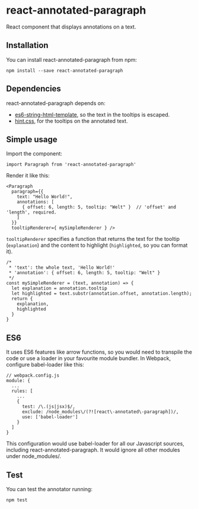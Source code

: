 # react-annotated-paragraph
React component that displays annotations on a text.

## Installation
You can install react-annotated-paragraph from npm:
```
npm install --save react-annotated-paragraph
```

## Dependencies
react-annotated-paragraph depends on:
- [es6-string-html-template](https://www.npmjs.com/package/es6-string-html-template), so the text in the tooltips is escaped.
- [hint.css](https://www.npmjs.com/package/hint.css), for the tooltips on the annotated text.

## Simple usage
Import the component:
```
import Paragraph from 'react-annotated-paragraph'
```
Render it like this:
```
<Paragraph
  paragraph={{
    text: "Hello World!",
    annotations: [
      { offset: 6, length: 5, tooltip: "Welt" }  // 'offset' and 'length', required.
    ]
  }}
  tooltipRenderer={ mySimpleRenderer } />
```
`tooltipRenderer` specifies a function that returns the text for the tooltip (`explanation`) and the content to highlight (`highlighted`, so you can format it).
```
/*
 * 'text': the whole text, 'Hello World!'
 * 'annotation': { offset: 6, length: 5, tooltip: "Welt" }
 */
const mySimpleRenderer = (text, annotation) => {
  let explanation = annotation.tooltip
  let highlighted = text.substr(annotation.offset, annotation.length);
  return {
    explanation,
    highlighted
  }
}
```

## ES6
It uses ES6 features like arrow functions, so you would need to transpile the code or use a loader in your favourite module bundler. 
In Webpack, configure babel-loader like this:
```
// webpack.config.js
module: {
  ...
  rules: [
    ...
    {
      test: /\.(js|jsx)$/,
      exclude: /node_modules\/(?![react\-annotated\-paragraph])/,
      use: ['babel-loader']
    }
  ]
}
```
This configuration would use babel-loader for all our Javascript sources, including react-annotated-paragraph. It would ignore all other modules under node_modules/. 

## Test
You can test the annotator running:
```shell
npm test
```
